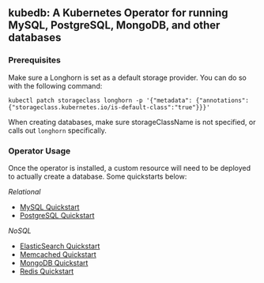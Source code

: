 ## kubedb: A Kubernetes Operator for running MySQL, PostgreSQL, MongoDB, and other databases

### Prerequisites

Make sure a Longhorn is set as a default storage provider.  You can do so with the following command:

```
kubectl patch storageclass longhorn -p '{"metadata": {"annotations":{"storageclass.kubernetes.io/is-default-class":"true"}}}'
```

When creating databases, make sure storageClassName is not specified, or calls out `longhorn` specifically.

### Operator Usage

Once the operator is installed, a custom resource will need to be deployed 
to actually create a database.  Some quickstarts below:

_Relational_
* [MySQL Quickstart](https://kubedb.com/docs/0.12.0/guides/mysql/quickstart/quickstart/)
* [PostgreSQL Quickstart](https://kubedb.com/docs/0.12.0/guides/postgres/quickstart/quickstart/)

_NoSQL_
* [ElasticSearch Quickstart](https://kubedb.com/docs/0.12.0/guides/elasticsearch/quickstart/quickstart/)
* [Memcached Quickstart](https://kubedb.com/docs/0.12.0/guides/memcached/quickstart/quickstart/)
* [MongoDB Quickstart](https://kubedb.com/docs/0.12.0/guides/mongodb/quickstart/quickstart/)
* [Redis Quickstart](https://kubedb.com/docs/0.12.0/guides/redis/quickstart/quickstart/)

